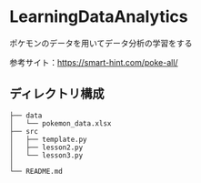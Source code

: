 # LearningDataAnalytics
ポケモンのデータを用いてデータ分析の学習をする

参考サイト：<https://smart-hint.com/poke-all/>

## ディレクトリ構成


~~~
├── data
│   └── pokemon_data.xlsx
├── src
│   ├── template.py
│   ├── lesson2.py
│   └── lesson3.py
│
└── README.md
~~~
